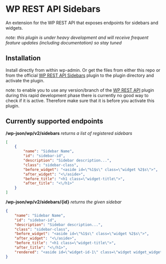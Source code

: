 # WP REST API Sidebars
An extension for the WP REST API that exposes endpoints for sidebars and widgets.

*note: this plugin is under heavy development and will receive frequent feature updates (including documentation) so stay tuned*

## Installation

Install directly from within wp-admin. Or get the files from either this repo or from the official [WP REST API Sidebars][] plugin to the plugin directory and activate the plugin.

note: to enable you to use any version/branch of the [WP REST API][] plugin during this rapid development phase there is currently no good way to check if it is active. Therefore make sure that it is before you activate this plugin.

[WP REST API]: https://wordpress.org/plugins/rest-api
[WP REST API Sidebars]: https://wordpress.org/plugins/wp-rest-api-sidebars

## Currently supported endpoints
**/wp-json/wp/v2/sidebars** *returns a list of registered sidebars*

```json
[
    {
        "name": "Sidebar Name",
        "id": "sidebar-id",
        "description": "Sidebar description...",
        "class": "sidebar-class",
        "before_widget": "<aside id=\"%1$s\" class=\"widget %2$s\">",
        "after_widget": "<\/aside>",
        "before_title": "<h1 class=\"widget-title\">",
        "after_title": "<\/h1>"
    }
]
```

**/wp-json/wp/v2/sidebars/{id}** *returns the given sidebar*

```json
{
    "name": "Sidebar Name",
    "id": "sidebar-id",
    "description": "Sidebar description...",
    "class": "sidebar-class",
    "before_widget": "<aside id=\"%1$s\" class=\"widget %2$s\">",
    "after_widget": "<\/aside>",
    "before_title": "<h1 class=\"widget-title\">",
    "after_title": "<\/h1>",
    "rendered": "<aside id=\"widget-id-1\" class=\"widget widget_widget-id\">..."
}
```
